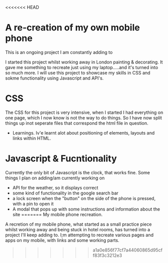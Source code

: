 <<<<<<< HEAD
# A re-creation of my own mobile phone

This is an ongoing project I am constantly adding to

I started this project whilst working away in London painting & decorating. It gave me something to recreate just using my laptop.....and it's turned into so much more. I will use this project to showcase my skills in CSS and sokme functionality using Javascript and API's.

# CSS

The CSS for this project is very intensive, when I started I had everything on one page, which I now know is not the way to do things. So I have now split things up inot seperate files that correspond the html file in question.

- Learnings.
  Iv'e learnt alot about positioning of elements, layouts and links within HTML.

# Javascript & Fucntionality

Currently the only bit of Javascript is the clock, that works fine. Some things I plan on adding/am currently working on

- API for the weather, so it displays correct
- some kind of functionality in the google search bar
- a lock screen when the "button" on the side of the phone is pressed, with a pin to open it
- A modal that pops up with some instructions and information about the site
=======
My mobile phone recreation.

A recretion of my mobile phone, what started as a small practice piece whilst working away and being stuck in hotel rooms,
has turned into a project I'll keep adding to.
I;m attempting to recreate various pages and apps on my mobile, with links and some working parts.
>>>>>>> a1a0e856f77cf7a44060865d95cff83f3c3212e3
